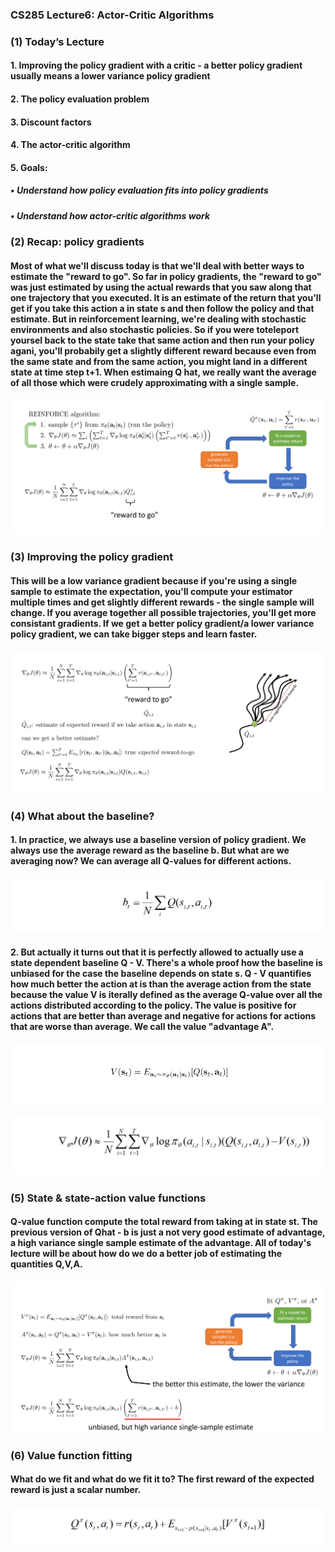 ### CS285 Lecture6: Actor-Critic Algorithms
### (1) Today’s Lecture
#### 1. Improving the policy gradient with a critic - a better policy gradient usually means a lower variance policy gradient
#### 2. The policy evaluation problem
#### 3. Discount factors
#### 4. The actor-critic algorithm
#### 5. Goals:
##### • Understand how policy evaluation fits into policy gradients  
##### • Understand how actor-critic algorithms work
### (2) Recap: policy gradients
#### Most of what we'll discuss today is that we'll deal with better ways to estimate the "reward to go". So far in policy gradients, the "reward to go" was just estimated by using the actual rewards that you saw along that one trajectory that you executed. It is an estimate of the return that you'll get if you take this action a in state s and then follow the policy and that estimate. But in reinforcement learning, we're dealing with stochastic environments and also stochastic policies. So if you were toteleport yoursel back to the state take that same action and then run your policy agani, you'll probabily get a slightly different reward because even from the same state and from the same action, you might land in a different state at time step t+1. When estimaing Q hat, we really want the average of all those which were crudely approximating with a single sample.
<p align="center">
<img src="/images/88.png"><br/>
</p>

### (3) Improving the policy gradient
#### This will be a low variance gradient because if you're using a single sample to estimate the expectation, you'll compute your estimator multiple times and get slightly different rewards - the single sample will change. If you average together all possible trajectories, you'll get more consistant gradients. If we get a better policy gradient/a lower variance policy gradient, we can take bigger steps and learn faster. 
<p align="center">
<img src="/images/96.png"><br/>
</p>

### (4) What about the baseline?
#### 1. In practice, we always use a baseline version of policy gradient. We always use the average reward as the baseline b. But what are we averaging now? We can average all Q-values for different actions. 
<p align="center">
<img src="/images/99.png"><br/>
</p>

#### 2. But actually it turns out that it is perfectly allowed to actually use a state dependent baseline Q - V. There's a whole proof how the baseline is unbiased for the case the baseline depends on state s. Q - V quantifies how much better the action at is than the average action from the state because the value V is iterally defined as the average Q-value over all the actions distributed according to the policy. The value is positive for actions that are better than average and negative for actions for actions that are worse than average. We call the value "advantage A".
<p align="center">
<img src="/images/97.png"><br/>
</p>

<p align="center">
<img src="/images/100.png"><br/>
</p>

### (5) State & state-action value functions
#### Q-value function compute the total reward from taking at in state st. The previous version of Qhat - b is just a not very good estimate of advantage, a high variance single sample estimate of the advantage. All of today's lecture will be about how do we do a better job of estimating the quantities Q,V,A. 
<p align="center">
<img src="/images/98.png"><br/>
</p>

### (6) Value function fitting
#### What do we fit and what do we fit it to? The first reward of the expected reward is just a scalar number. 
<p align="center">
<img src="/images/101.png"><br/>
</p>











